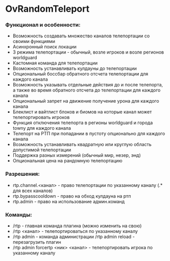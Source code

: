 # OvRandomTeleport
### Функционал и особенности:
- Возможность создавать множество каналов телепортации со своими функциями
- Асинхронный поиск локации
- 3 режима телепортации - обычный, возле игроков и возле регионов worldguard
- Кастомная команда для телепортации
- Возможность устанавливать кулдауны до телепортации
- Опциональный боссбар обратного отсчета телепортации для каждого канала
- Возможность указывать отдельные действия до и после телепорта, а также во время обратного отсчета до телепортации для каждого канала
- Опциональный запрет на движение получение урона для каждого канала
- Блеклист и вайтлист блоков и биомов на которые канал может телепортировать игроков
- Функция отключения телепорта в регионы worldguard и города towny для каждого канала
- Телепорт на РТП при попадании в пустоту опционально для каждого канала
- Возможность устанавливать квадратную или круглую область допустимой телепортации
- Поддержка разных измерений (обычный мир, незер, энд)
- Опциональная цена на рандомную телепортацию

### Разрешения:
- rtp.channel.<канал> - право телепортации по указанному каналу (.* для всех каналов)
- rtp.bypasscooldown - право на обход кулдауна на ртп
- rtp.admin - право на использование админ.команд

### Команды:
- /rtp - главная команда плагина (можно изменить на свою)
- /rtp <канал> - телепортироваться по указанному каналу
- /rtp admin - команда администрации
  /rtp admin reload - перезагрузить плагин
- /rtp admin forcertp <ник> <канал> - телепортировать игрока по указанному каналу

